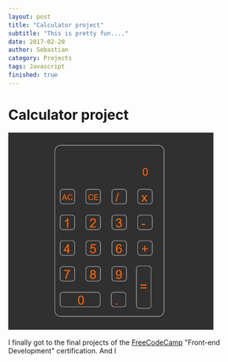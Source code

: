 ```yaml
---
layout: post
title: "Calculator project"
subtitle: "This is pretty fun...."
date: 2017-02-20
author: Sebastian
category: Projects
tags: Javascript
finished: true
---
```



# Calculator project

<img src="../img/calculator.png" alt="Calculator web app" height="400px">

I finally got to the final projects of the [FreeCodeCamp](https://www.freecodecamp.com) "Front-end Development" certification. And I 